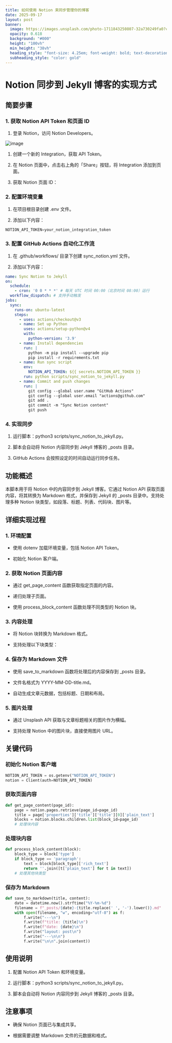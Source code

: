 ```yaml
---
title: 如何使用 Notion 来同步管理你的博客
date: 2025-09-17
layout: post
banner:
  image: https://images.unsplash.com/photo-1711843250807-32a730249fa0?crop=entropy&cs=tinysrgb&fit=max&fm=jpg&ixid=M3w2OTIwMzJ8MHwxfHJhbmRvbXx8fHx8fHx8fDE3NTgxMTI5MzJ8&ixlib=rb-4.1.0&q=80&w=1080
  opacity: 0.618
  background: "#000"
  height: "100vh"
  min_height: "38vh"
  heading_style: "font-size: 4.25em; font-weight: bold; text-decoration: underline"
  subheading_style: "color: gold"
---
```


# Notion 同步到 Jekyll 博客的实现方式

## 简要步骤

### 1. 获取 Notion API Token 和页面 ID

1. 登录 Notion，访问 Notion Developers。

![image](https://prod-files-secure.s3.us-west-2.amazonaws.com/a7a0cc5a-89b9-4cda-8686-1fba0ca52f40/d19c1afe-dea5-4312-9333-786b0ba83054/image.png?X-Amz-Algorithm=AWS4-HMAC-SHA256&X-Amz-Content-Sha256=UNSIGNED-PAYLOAD&X-Amz-Credential=ASIAZI2LB466QZQU35FE%2F20250917%2Fus-west-2%2Fs3%2Faws4_request&X-Amz-Date=20250917T124211Z&X-Amz-Expires=3600&X-Amz-Security-Token=IQoJb3JpZ2luX2VjECwaCXVzLXdlc3QtMiJHMEUCID%2FbGWwh%2BUvqWV3tGdetVQ3IWjvpdQ7%2Bi1rRC3TC1ySuAiEAjNitzZAoZG%2BnolaJt96uAK5dNPLQi5DTXMLOlmYFERkqiAQIpf%2F%2F%2F%2F%2F%2F%2F%2F%2F%2FARAAGgw2Mzc0MjMxODM4MDUiDKHSlALVHjH4Do15fSrcA3hX7hUSDSwQ2jsLJNxtgW%2FjoRd%2FHDpJ73ccP4sT%2FNtczbyTDFcdbI2a83dZbFJNnR5eLExKqM6ySvOBmaSosIeBDCuhFUCWpSiny%2Bv1PdFv0w8PcYK5Pv53RobVSlvxetBBUIqJX231eptGLKNnm2e7BXEojXZW1s%2FBFcxtfg4IJsf8BEsn%2Fh0EmT7phSfj9nYJUQNzty8RT8sVoDJ8Eag3i6TrxLK%2B4MrfZOGP9qMF9htNh7YbZJNo5z1%2BTkT6GE9Q4Z0SFIA7NpX9DHy9y7wGF3pfcNm3DjlANZUaPccSAoDITjcmIRLT%2BIzTxI%2FaH%2FBkgqizdxRI%2FISgE1q9uH5wIP3L4vyc%2BvnxkdqcjQTuAUdme%2BqncjpFpVG1gBOApNBGdskUtqfRn8SK8Du3JYY8ke2cc5EOjYybARYavro90gTZpNo95SeU12OWaNRyBPVPEj%2FeFDo55f1RqJ7qiYOkJzoTKzNGD3CRxzpLWjhqaj15poNaI%2BnOfMkiC1JAnvcyY8mR7Yxi3iMZI8iuIVSc3nlFfTmu1A4NoRh%2FMAHXDv%2BMrpf%2FkhuLhSNkfq3qjNzNYERek5tXfa8zAyVqt4jZOaRrjAIYVttG7B%2FvRp6b%2FG5kuJQbn3wunZ0VMK7JqsYGOqUBQlWS0TxRd3yYjrMeZsPDJ1FeXVQhBbO7RFcuIrbY2WS%2FPOLyvDp86zJ%2BHrYrsTFcvhek26INvBscYvKGpS9pjG3Agu1RorMmVWbyazXyudwR0lrzhma0LhA%2FbmIFH4gcoUzV4AgfL1Io6yI4dOwcPpdRGTB1rfsXuigVxYi2XzGJAD%2Bk%2FN%2BgLV%2B2zvbSYvQ3GOEe%2F7mYzeXvn7bBEas%2BxVshVziW&X-Amz-Signature=aa3799aa030dd82292b6313821c33cca38b7fb7122735de1bb49ed4b4ce75578&X-Amz-SignedHeaders=host&x-amz-checksum-mode=ENABLED&x-id=GetObject)

1. 创建一个新的 Integration，获取 API Token。

1. 在 Notion 页面中，点击右上角的「Share」按钮，将 Integration 添加到页面。

1. 获取 Notion 页面 ID：


### 2. 配置环境变量

1. 在项目根目录创建 .env 文件。

1. 添加以下内容：

```javascript
NOTION_API_TOKEN=your_notion_integration_token
```

### 3. 配置 GitHub Actions 自动化工作流

1. 在 .github/workflows/ 目录下创建 sync_notion.yml 文件。

1. 添加以下内容：

```yaml
name: Sync Notion to Jekyll
on:
  schedule:
    - cron: '0 0 * * *' # 每天 UTC 时间 00:00（北京时间 08:00）运行
  workflow_dispatch: # 支持手动触发
jobs:
  sync:
    runs-on: ubuntu-latest
    steps:
      - uses: actions/checkout@v3
      - name: Set up Python
        uses: actions/setup-python@v4
        with:
          python-version: '3.9'
      - name: Install dependencies
        run: |
          python -m pip install --upgrade pip
          pip install -r requirements.txt
      - name: Run sync script
        env:
          NOTION_API_TOKEN: ${{ secrets.NOTION_API_TOKEN }}
        run: python scripts/sync_notion_to_jekyll.py
      - name: Commit and push changes
        run: |
          git config --global user.name "GitHub Actions"
          git config --global user.email "actions@github.com"
          git add .
          git commit -m "Sync Notion content"
          git push
```

### 4. 实现同步

1. 运行脚本：python3 scripts/sync_notion_to_jekyll.py。

1. 脚本会自动将 Notion 内容同步到 Jekyll 博客的 _posts 目录。

1. GitHub Actions 会按照设定的时间自动运行同步任务。

## 功能概述

本脚本用于将 Notion 中的内容同步到 Jekyll 博客。它通过 Notion API 获取页面内容，将其转换为 Markdown 格式，并保存到 Jekyll 的 _posts 目录中。支持处理多种 Notion 块类型，如段落、标题、列表、代码块、图片等。

## 详细实现过程

### 1. 环境配置

- 使用 dotenv 加载环境变量，包括 Notion API Token。

- 初始化 Notion 客户端。

### 2. 获取 Notion 页面内容

- 通过 get_page_content 函数获取指定页面的内容。

- 递归处理子页面。

- 使用 process_block_content 函数处理不同类型的 Notion 块。

### 3. 内容处理

- 将 Notion 块转换为 Markdown 格式。

- 支持处理以下块类型：


### 4. 保存为 Markdown 文件

- 使用 save_to_markdown 函数将处理后的内容保存到 _posts 目录。

- 文件名格式为 YYYY-MM-DD-title.md。

- 自动生成文章元数据，包括标题、日期和布局。

### 5. 图片处理

- 通过 Unsplash API 获取与文章标题相关的图片作为横幅。

- 支持处理 Notion 中的图片块，直接使用图片 URL。

## 关键代码

### 初始化 Notion 客户端

```python
NOTION_API_TOKEN = os.getenv("NOTION_API_TOKEN")
notion = Client(auth=NOTION_API_TOKEN)
```

### 获取页面内容

```python
def get_page_content(page_id):
    page = notion.pages.retrieve(page_id=page_id)
    title = page['properties']['title']['title'][0]['plain_text']
    blocks = notion.blocks.children.list(block_id=page_id)
    # 处理块内容
```

### 处理块内容

```python
def process_block_content(block):
    block_type = block['type']
    if block_type == 'paragraph':
        text = block[block_type]['rich_text']
        return ''.join([t['plain_text'] for t in text])
    # 处理其他块类型
```

### 保存为 Markdown

```python
def save_to_markdown(title, content):
    date = datetime.now().strftime("%Y-%m-%d")
    filename = f"_posts/{date}-{title.replace(' ', '-').lower()}.md"
    with open(filename, "w", encoding="utf-8") as f:
        f.write("---\n")
        f.write(f"title: {title}\n")
        f.write(f"date: {date}\n")
        f.write("layout: post\n")
        f.write("---\n\n")
        f.write("\n\n".join(content))
```

## 使用说明

1. 配置 Notion API Token 和环境变量。

1. 运行脚本：python3 scripts/sync_notion_to_jekyll.py。

1. 脚本会自动将 Notion 内容同步到 Jekyll 博客的 _posts 目录。

## 注意事项

- 确保 Notion 页面已与集成共享。

- 根据需要调整 Markdown 文件的元数据和格式。